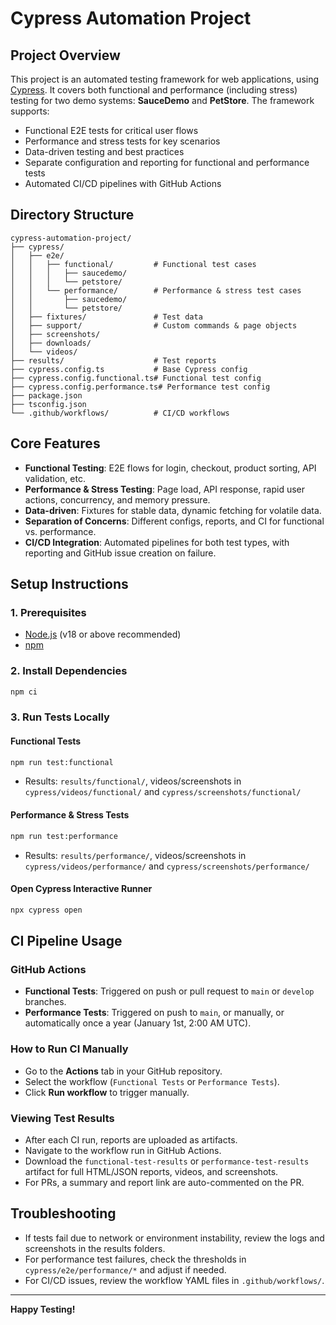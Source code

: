 # Cypress Automation Project

## Project Overview

This project is an automated testing framework for web applications, using [Cypress](https://www.cypress.io/). It covers both functional and performance (including stress) testing for two demo systems: **SauceDemo** and **PetStore**. The framework supports:

- Functional E2E tests for critical user flows
- Performance and stress tests for key scenarios
- Data-driven testing and best practices
- Separate configuration and reporting for functional and performance tests
- Automated CI/CD pipelines with GitHub Actions

## Directory Structure

```
cypress-automation-project/
├── cypress/
│   ├── e2e/
│   │   ├── functional/         # Functional test cases
│   │   │   ├── saucedemo/
│   │   │   └── petstore/
│   │   └── performance/        # Performance & stress test cases
│   │       ├── saucedemo/
│   │       └── petstore/
│   ├── fixtures/               # Test data
│   ├── support/                # Custom commands & page objects
│   ├── screenshots/
│   ├── downloads/
│   └── videos/
├── results/                    # Test reports
├── cypress.config.ts           # Base Cypress config
├── cypress.config.functional.ts# Functional test config
├── cypress.config.performance.ts# Performance test config
├── package.json
├── tsconfig.json
└── .github/workflows/          # CI/CD workflows
```

## Core Features
- **Functional Testing**: E2E flows for login, checkout, product sorting, API validation, etc.
- **Performance & Stress Testing**: Page load, API response, rapid user actions, concurrency, and memory pressure.
- **Data-driven**: Fixtures for stable data, dynamic fetching for volatile data.
- **Separation of Concerns**: Different configs, reports, and CI for functional vs. performance.
- **CI/CD Integration**: Automated pipelines for both test types, with reporting and GitHub issue creation on failure.

## Setup Instructions

### 1. Prerequisites
- [Node.js](https://nodejs.org/) (v18 or above recommended)
- [npm](https://www.npmjs.com/)

### 2. Install Dependencies
```bash
npm ci
```

### 3. Run Tests Locally

#### Functional Tests
```bash
npm run test:functional
```
- Results: `results/functional/`, videos/screenshots in `cypress/videos/functional/` and `cypress/screenshots/functional/`

#### Performance & Stress Tests
```bash
npm run test:performance
```
- Results: `results/performance/`, videos/screenshots in `cypress/videos/performance/` and `cypress/screenshots/performance/`

#### Open Cypress Interactive Runner
```bash
npx cypress open
```

## CI Pipeline Usage

### GitHub Actions
- **Functional Tests**: Triggered on push or pull request to `main` or `develop` branches.
- **Performance Tests**: Triggered on push to `main`, or manually, or automatically once a year (January 1st, 2:00 AM UTC).

### How to Run CI Manually
- Go to the **Actions** tab in your GitHub repository.
- Select the workflow (`Functional Tests` or `Performance Tests`).
- Click **Run workflow** to trigger manually.

### Viewing Test Results
- After each CI run, reports are uploaded as artifacts.
- Navigate to the workflow run in GitHub Actions.
- Download the `functional-test-results` or `performance-test-results` artifact for full HTML/JSON reports, videos, and screenshots.
- For PRs, a summary and report link are auto-commented on the PR.

## Troubleshooting
- If tests fail due to network or environment instability, review the logs and screenshots in the results folders.
- For performance test failures, check the thresholds in `cypress/e2e/performance/*` and adjust if needed.
- For CI/CD issues, review the workflow YAML files in `.github/workflows/`.

---

**Happy Testing!** 